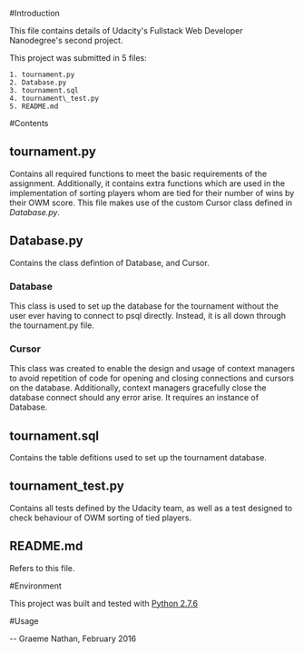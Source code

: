 #Introduction

This file contains details of Udacity's Fullstack Web Developer Nanodegree's second project.

This project was submitted in 5 files:

    1. tournament.py
    2. Database.py
    3. tournament.sql
    4. tournament\_test.py
    5. README.md

#Contents

## tournament.py
Contains all required functions to meet the basic requirements of the assignment. Additionally, it contains extra functions which are used in the implementation of sorting players whom are tied for their number of wins by their OWM score. This file makes use of the custom Cursor class defined in *Database.py*.

## Database.py
Contains the class defintion of Database, and Cursor. 

### Database
This class is used to set up the database for the tournament without the user ever having to connect to psql directly. Instead, it is all down through the tournament.py file.

### Cursor
This class was created to enable the design and usage of context managers to avoid repetition of code for opening and closing connections and cursors on the database. Additionally, context managers gracefully close the database connect should any error arise. It requires an instance of Database.

## tournament.sql
Contains the table defitions used to set up the tournament database.

## tournament\_test.py
Contains all tests defined by the Udacity team, as well as a test designed to check behaviour of OWM sorting of tied players.

## README.md
Refers to this file.


#Environment

This project was built and tested with [Python 2.7.6](https://www.python.org/download/releases/2.7.6/)

#Usage


-- Graeme Nathan, February 2016
